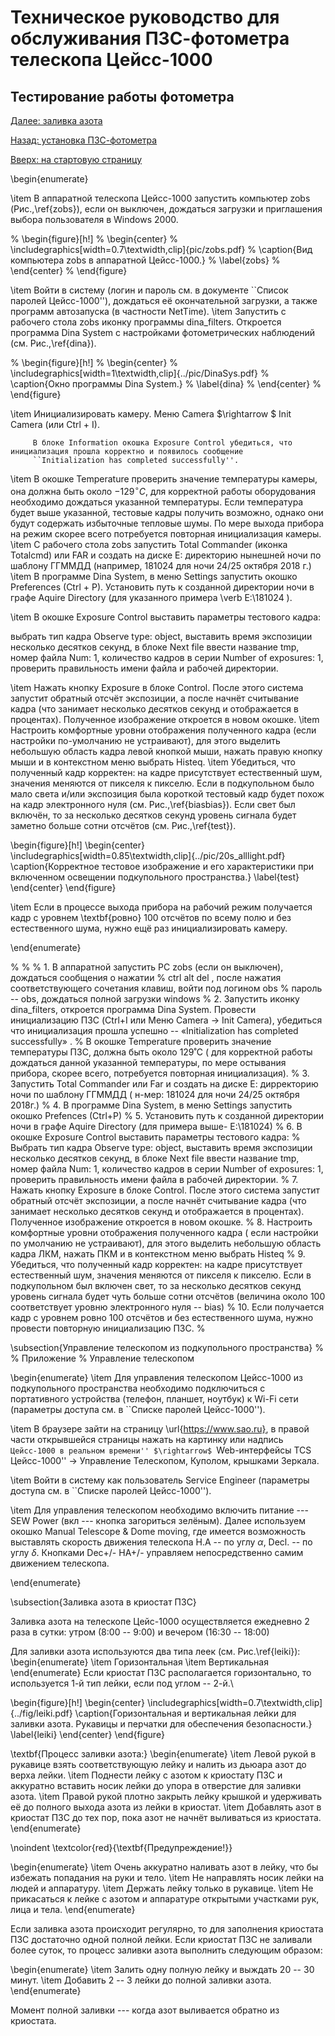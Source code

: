 # Техническое руководство для обслуживания ПЗС-фотометра телескопа Цейсс-1000

## Тестирование работы фотометра


[Далее: заливка азота](Azot.md)

[Назад: установка ПЗС-фотометра](Setupv3.md)

[Вверх: на стартовую страницу](index.md)


 
  \begin{enumerate}
  
 \item В аппаратной телескопа Цейсс-1000 запустить компьютер zobs (Рис.\,\ref{zobs}), если он выключен, дождаться загрузки и приглашения выбора пользователя в Windows 2000.


% \begin{figure}[h!]
% \begin{center}
%  \includegraphics[width=0.7\textwidth,clip]{pic/zobs.pdf}
%  \caption{Вид компьютера zobs в аппаратной Цейсс-1000.}
% \label{zobs}
% \end{center}
% \end{figure}   
 
 \item Войти в систему (логин и пароль см. в документе ``Список паролей Цейсс-1000''), дождаться её окончательной загрузки, а также программ автозапуска (в частности NetTime).
 \item Запустить с рабочего стола zobs иконку программы dina\_filters. Откроется программа Dina System с настройками фотометрических наблюдений
 (cм. Рис.\,\ref{dina}).
 
% \begin{figure}[h!]
% \begin{center}
%  \includegraphics[width=1\textwidth,clip]{../pic/DinaSys.pdf}
%  \caption{Окно программы Dina System.}
% \label{dina}
% \end{center}
% \end{figure}    

 \item Инициализировать камеру. Меню Camera $\rightarrow $ Init Camera (или Ctrl + I). 
         
         В блоке Information окошка Exposure Control убедиться, что инициализация прошла корректно и появилось сообщение 
         ``Initialization has completed successfully''.
 \item В окошке Temperature проверить значение температуры камеры, она должна быть около $-129^\circ C$, 
        для корректной работы оборудования необходимо дождаться указанной температуры. Если температура будет выше указанной, тестовые кадры получить возможно, однако они будут содержать избыточные тепловые шумы.
       По мере выхода прибора на режим скорее всего потребуется повторная инициализация камеры.
 \item С рабочего стола zobs запустить Total Commander (иконка Totalcmd) или FAR 
        и создать на диске E: директорию нынешней ночи по шаблону ГГММДД (например, 181024 для ночи 24/25 октября 2018 г.)
 \item В программе Dina System, в меню Settings запустить окошко Preferences (Ctrl + P).
 Установить путь к созданной директории ночи  в графе Aquire Directory (для указанного примера \verb E:\181024 ).
            
 \item В окошке Exposure Control выставить параметры тестового кадра:
 
выбрать тип кадра Observe type: object, выставить время экспозиции несколько десятков секунд,
в блоке Next file ввести название tmp, номер файла Num: 1, количество кадров в серии Number of exposures: 1, проверить правильность имени файла и рабочей директории.
            
 \item Нажать кнопку Exposure в блоке Control. После этого система запустит обратный отсчёт экспозиции, а после начнёт считывание кадра (что занимает несколько десятков секунд и отображается в процентах). 
              Полученное изображение откроется в новом окошке.
 \item Настроить комфортные уровни отображения полученного кадра (если настройки по-умолчанию не устраивают), 
       для этого выделить небольшую область кадра левой кнопкой мыши, нажать правую кнопку мыши и в контекстном меню выбрать Histeq.
 \item Убедиться, что полученный кадр корректен: на кадре присутствует естественный шум, значения меняются от пикселя к пикселю. 
       Если в подкупольном было мало света и/или экспозиция была короткой тестовый кадр будет похож на кадр электронного нуля (см. Рис.\,\ref{biasbias}).
       Если свет был включён, то за несколько десятков секунд уровень сигнала будет заметно больше сотни отсчётов (см. Рис.\,\ref{test}).
         
\begin{figure}[h!]
\begin{center}
 \includegraphics[width=0.85\textwidth,clip]{../pic/20s_alllight.pdf}
 \caption{Корректное тестовое изображение и его характеристики при включенном освещении подкупольного пространства.}
\label{test}
\end{center}
\end{figure}        
         
         
         
 \item Если в процессе выхода прибора на рабочий режим получается кадр с уровнем \textbf{ровно} 100 отсчётов по всему полю и без естественного шума, нужно ещё раз инициализировать камеру.
              
  \end{enumerate}
 
% 
% 
% 1. В аппаратной запустить РС zobs (если он выключен), дождаться сообщения о нажатии
%  ctrl alt del , после нажатия соответствующего сочетания клавиш, войти под логином obs 
% пароль -- obs, дождаться полной загрузки windows
% 2. Запустить иконку dina_filters, откроется программа Dina System. Провести инициализацию ПЗС (Ctrl+I или Меню Camera -> Init Camera), убедиться что инициализация прошла успешно -- «Initialization has completed successfully» . 
% В окошке Temperature проверить значение температуры ПЗС, должна быть около 129˚С ( для корректной работы дождаться данной указанной температуры, по мере остывания прибора, скорее всего, потребуется повторная инициализация).
% 3. Запустить Total Commander или Far и создать на диске Е: дирректорию ночи по шаблону ГГММДД ( н-мер: 181024 для ночи 24/25 октября 2018г.)
% 4. В программе Dina System, в меню Settings запустить окошко Prefences (Ctrl+P)
% 5. Установить  путь к созданной директории ночи в графе Aquire Directory (для примера выше- E:\181024)
% 6. В окошке Exposure Control выставить параметры тестового кадра:
% Выбрать тип кадра Observe type: object, выставить время экспозиции несколько десятков секунд, в блоке Next file ввести название tmp, номер файла Num: 1, количество кадров в серии Number of exposures:  1, проверить правильность имени файла в рабочей директории.
% 7. Нажать кнопку Exposure в блоке Control. После этого система запустит обратный отсчёт экспозиции, а после начнёт считывание кадра (что занимает несколько десятков секунд и отображается в процентах). Полученное изображение откроется в новом окошке.
% 8. Настроить комфортные уровни отображения полученного кадра ( если настройки по умолчанию не устраивают), для этого выделить небольшую область кадра ЛКМ, нажать ПКМ и в контекстном меню выбрать Histeq
% 9. Убедиться, что полученный кадр корректен: на кадре присутствует естественный шум, значения меняются от пикселя к пикселю. Если в подкупольном был включен свет, то за несколько десятков секунд уровень сигнала будет чуть больше сотни отсчётов (величина около 100 соответствует уровню электронного нуля -- bias)
% 10. Если получается кадр с уровнем ровно 100 отсчётов и без естественного шума, нужно провести повторную инициализацию ПЗС.
% 

\subsection{Управление телескопом из подкупольного пространства}
% 
% Приложение
% Управление телескопом


\begin{enumerate}
 \item Для управления телескопом Цейсс-1000 из подкупольного пространства необходимо подключиться с портативного устройства (телефон, планшет, ноутбук) 
к Wi-Fi сети (параметры доступа см. в ``Списке паролей Цейсс-1000'').

 \item В браузере зайти на страницу \url{https://www.sao.ru}, в правой части открывшейся страницы нажать на картинку или надпись 
``Цейсс-1000 в реальном времени'' $\rightarrow$ ``Web-интерфейсы TCS Цейсс-1000'' $\rightarrow$ Управление Телескопом, Куполом, крышками Зеркала.

 \item Войти в систему как пользователь Service Engineer (параметры доступа см. в ``Списке паролей Цейсс-1000'').

 \item Для управления телескопом необходимо включить питание --- SEW Power (вкл --- кнопка загориться зелёным).
Далее используем окошко Manual Telescope \& Dome moving, где имеется возможность выставлять скорость движения телескопа 
Н.А -- по углу $\alpha$, Decl. -- по углу $\delta$. Кнопками Dec+/-  HA+/- управляем непосредственно самим движением телескопа.

 
\end{enumerate}



\subsection{Заливка азота в криостат ПЗС}



Заливка азота на телескопе Цейс-1000 осуществляется ежедневно 2 раза в сутки: утром
 (8:00 -- 9:00) и вечером (16:30 -- 18:00)
 
Для заливки азота используются два типа леек (см. Рис.\ref{leiki}): 
\begin{enumerate}
 \item Горизонтальная
 \item Вертикальная
\end{enumerate}
Если криостат ПЗС располагается горизонтально, то используется 1-й тип лейки, если под углом -- 2-й.\\

\begin{figure}[h!]
\begin{center}
 \includegraphics[width=0.7\textwidth,clip]{../fig/leiki.pdf}
 \caption{Горизонтальная и вертикальная лейки для заливки азота. Рукавицы и перчатки для обеспечения безопасности.}
\label{leiki}
\end{center}
\end{figure}  

\textbf{Процесс заливки азота:}
\begin{enumerate}
 \item Левой рукой в рукавице взять соответствующую лейку и налить из дьюара азот до верха лейки.
 \item Поднести лейку с азотом к криостату ПЗС и аккуратно вставить носик лейки до упора в отверстие для заливки азота.
 \item Правой рукой плотно закрыть лейку крышкой и удерживать её до полного выхода азота из лейки в криостат. 
 \item Добавлять азот в криостат ПЗС до тех пор, пока азот не начнёт выливаться из криостата.
\end{enumerate}


\noindent
\textcolor{red}{\textbf{Предупреждение!}}

\begin{enumerate}
 \item Очень аккуратно наливать азот в лейку, что бы избежать попадания на руки и тело.
 \item Не направлять носик лейки на людей и аппаратуру.
 \item Держать лейку только в рукавице.
 \item Не прикасаться к лейке с азотом и аппаратуре открытыми участками рук, лица и тела.
\end{enumerate}


Если заливка азота происходит регулярно, то для заполнения криостата ПЗС достаточно одной полной лейки.
Если криостат ПЗС не заливали более суток, то процесс заливки азота выполнить следующим образом: 

\begin{enumerate}
\item Залить одну полную лейку и выждать 20 -- 30 минут.
\item Добавить 2 -- 3 лейки до полной заливки азота.
\end{enumerate}

Момент полной заливки --- когда азот выливается обратно из криостата.


